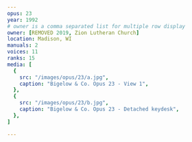 ```yaml
---
opus: 23
year: 1992
# owner is a comma separated list for multiple row display
owner: [REMOVED 2019, Zion Lutheran Church]
location: Madison, WI
manuals: 2
voices: 11
ranks: 15
media: [
  {
    src: "/images/opus/23/a.jpg",
    caption: "Bigelow & Co. Opus 23 - View 1",
  },
  {
    src: "/images/opus/23/b.jpg",
    caption: "Bigelow & Co. Opus 23 - Detached keydesk",
  },
]

---
```

